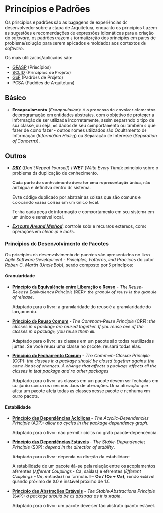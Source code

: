 # Princípios e Padrões

Os princípios e padrões são as bagagens de experiências do desenvolvedor sobre a etapa de Arquitetura, enquanto os princípios trazem as sugestões e recomendações de expressões idiomáticas para a criação do _software_, os padrões trazem a formalização dos princípios em pares de problema/solução para serem aplicados e moldados aos contextos de _software_.

Os mais utilizados/aplicados são:

* [GRASP](/arquitetura/grasp.md) \(Princípios\)
* [SOLID](/arquitetura/solid.md) \(Princípios de Projeto\)
* [GoF](/arquitetura/gof.md) \(Padrões de Projeto\)
* POSA \(Padrões de Arquitetura\)

## Básico

* **Encapsulamento** \(_Encapsulation_\): é o processo de envolver elementos de programação em entidades abstratas, com o objetivo de proteger a informação de ser utilizada incorretamente, assim separando o tipo de sua classe, ou seja, os dados de seu comportamento ou também o que fazer de como fazer - outros nomes utilizados são Ocultamento de Informação \(_Information Hiding_\) ou Separação de Interesse \(_Separation of Concerns_\).

## Outros

* [_**DRY**_](http://c2.com/cgi/wiki?DontRepeatYourself "Dont Repeat Yourself") (_Don’t Repeat Yourself_) / _**WET**_ (_Write Every Time_): princípio sobre o problema da duplicação de conhecimento.

  Cada parte do conhecimento deve ter uma representação única, não ambígua e definitva dentro do sistema.

  Evite código duplicado por abstrair as coisas que são comuns e colocando essas coisas em um único local.

  Tenha cada peça de informação e comportamento em seu sistema em um único e sensível local.

* [_**Execute Around Method**_](http://c2.com/cgi/wiki?ExecuteAroundMethod "Execute Around Method"): controle sobr  e recursos externos, como operações em _cleanup_ e _locks_.

### Princípios do Desenvolvimento de Pacotes

Os princípios do desenvolvimento de pacotes são apresentados no livro _Agile Software Development - Principles, Patterns, and Practices_ do autor _Robert C. Martin_ \(_Uncle Bob_\), sendo composto por 6 princípios:

#### Granularidade

* [**Princípio da Equivalência entre Liberação e Reuso**](http://wiki.c2.com/?ReuseReleaseEquivalencePrinciple) - _The Reuse-Release Equivalence Principle_ (REP): _the granule of reuse is the granule of release_.

  Adaptado para o livro: a granularidade do reuso é a granularidade do lançamento.

* [**Princípio do Reuso Comum**](http://wiki.c2.com/?CommonReusePrinciple) - _The Commom-Reuse Principle_ (CRP): _the classes in a package are reused together. If you reuse one of the classes in a package, you reuse them all_.

  Adaptado para o livro: as classes em um pacote são todas reutilizadas juntas. Se você reusa uma classe no pacote, reusará todas elas.

* [**Princípio do Fechamento Comum**](http://wiki.c2.com/?CommonClosurePrinciple) - _The Commom-Closure Principle_ (CCP): _the classes in a package should be closed together against the same kinds of changes. A change that affects a package affects all the classes in that package and no other packages_.

  Adaptado para o livro: as classes em um pacote devem ser fechadas em conjunto contra os mesmos tipos de alterações. Uma alteração que afeta um pacote afeta todas as classes nesse pacote e nenhuma em outro pacote.

#### Estabilidade

* [**Princípio das Dependências Acíclicas**](http://wiki.c2.com/?AcyclicDependenciesPrinciple) - _The Acyclic-Dependencies Principle_ (ADP): _allow no cycles in the package-dependency graph_.

  Adaptado para o livro: não permitir ciclos no grafo pacote-dependência.

* [**Princípio das Dependências Estáveis**](http://wiki.c2.com/?StableDependenciesPrinciple) - _The Stable-Dependencies Principle_ (SDP): _depend in the direction of stability_.

  Adaptado para o livro: dependa na direção da estabilidade.
  
  A estabilidade de um pacote dá-se pela relação entre os acoplamentos aferentes (_Afferent Couplings_ - Ca, saídas) e eferentes (_Efferent Couplings_ - Ce, entradas) na formula: **I = Ce / (Ce + Ca)**, sendo estável quando próximo de 0.0 e instável próximo de 1.0.

* [**Princípio das Abstrações Estáveis**](http://wiki.c2.com/?StableAbstractionsPrinciple) - _The Stable-Abstractions Principle_ (SAP): _a package should be as abstract as it is stable_.

  Adaptado para o livro: um pacote deve ser tão abstrato quanto estável.
